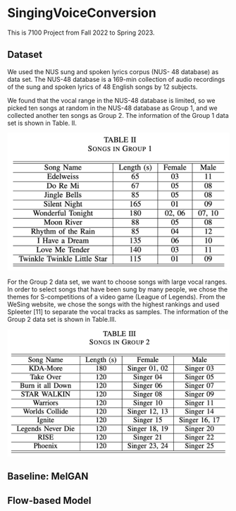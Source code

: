 # SingingVoiceConversion
This is 7100 Project from Fall 2022 to Spring 2023.
## Dataset
We used the NUS sung and spoken lyrics corpus (NUS- 48 database) as data set. The NUS-48 database is a 169-min collection of audio recordings of the sung and spoken lyrics of 48 English songs by 12 subjects.

We found that the vocal range in the NUS-48 database is limited, so we picked ten songs at random in the NUS-48 database as Group 1, and we collected another ten songs as Group 2. The information of the Group 1 data set is shown in Table. II.

![Table II](\images\Table2.png)

For the Group 2 data set, we want to choose songs with large vocal ranges. In order to select songs that have been sung by many people, we chose the themes for S-competitions of a video game (League of Legends). From the WeSing website, we chose the songs with the highest rankings and used Spleeter [11] to separate the vocal tracks as samples. The information of the Group 2 data set is shown in Table.III.

![Table III](\images\Table3.png)

## Baseline: MelGAN
## Flow-based Model
